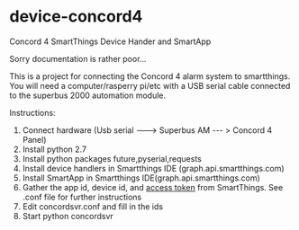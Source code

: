 # device-concord4
Concord 4 SmartThings Device Hander and SmartApp

Sorry documentation is rather poor... 

This is a project for connecting the Concord 4 alarm system to smartthings.   You will need a computer/rasperry pi/etc with a USB serial cable connected to the superbus 2000 automation module.


Instructions:
1.  Connect hardware (Usb serial ---> Superbus AM --- > Concord 4 Panel)
2.  Install python 2.7 
3.  Install python packages future,pyserial,requests
4.  Install device handlers in Smartthings IDE (graph.api.smartthings.com)
5.  Install SmartApp in Smartthings IDE(graph.api.smartthings.com)
6.  Gather the app id, device id, and [access token](http://docs.smartthings.com/en/latest/smartapp-web-services-developers-guide/authorization.html) from SmartThings. See .conf file for further instructions
7.  Edit concordsvr.conf and fill in the ids
8.  Start python concordsvr